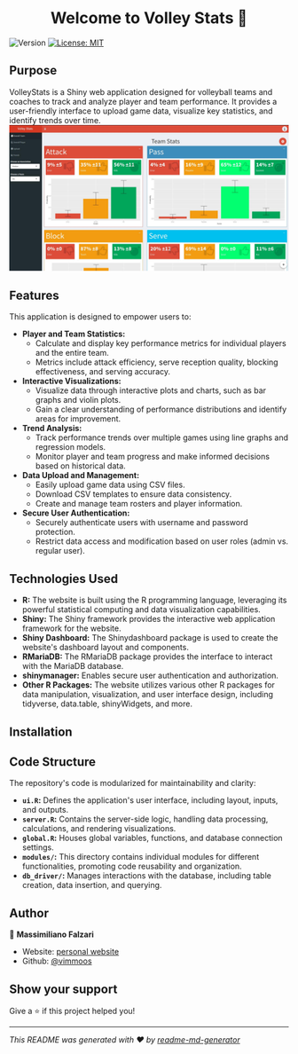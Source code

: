 <h1 align="center">Welcome to Volley Stats 🏐</h1>
<p>
  <img alt="Version" src="https://img.shields.io/badge/version-1.0-blue.svg?cacheSeconds=2592000" />
  <a href="#" target="_blank">
    <img alt="License: MIT" src="https://img.shields.io/badge/License-MIT-yellow.svg" />
  </a>
</p>

## Purpose

VolleyStats is a Shiny web application designed for volleyball teams and coaches to track and analyze player and team performance. 
It provides a user-friendly interface to upload game data, visualize key statistics, and identify trends over time. 
<img alt="Version" src="./volley_stats.jpg" />

## Features 
This application is designed to empower users to:

- **Player and Team Statistics:**
    - Calculate and display key performance metrics for individual players and the entire team.
    - Metrics include attack efficiency, serve reception quality, blocking effectiveness, and serving accuracy.
- **Interactive Visualizations:**
    - Visualize data through interactive plots and charts, such as bar graphs and violin plots.
    - Gain a clear understanding of performance distributions and identify areas for improvement.
- **Trend Analysis:**
    - Track performance trends over multiple games using line graphs and regression models.
    - Monitor player and team progress and make informed decisions based on historical data.
- **Data Upload and Management:**
    - Easily upload game data using CSV files.
    - Download CSV templates to ensure data consistency.
    - Create and manage team rosters and player information.
- **Secure User Authentication:**
    - Securely authenticate users with username and password protection.
    - Restrict data access and modification based on user roles (admin vs. regular user).

## Technologies Used

- **R:** The website is built using the R programming language, leveraging its powerful statistical computing and data visualization capabilities.
- **Shiny:** The Shiny framework provides the interactive web application framework for the website.
- **Shiny Dashboard:** The Shinydashboard package is used to create the website's dashboard layout and components.
- **RMariaDB:** The RMariaDB package provides the interface to interact with the MariaDB database.
- **shinymanager:** Enables secure user authentication and authorization.
- **Other R Packages:** The website utilizes various other R packages for data manipulation, visualization, and user interface design, including tidyverse, data.table, shinyWidgets, and more.

## Installation


## Code Structure

The repository's code is modularized for maintainability and clarity:

- **`ui.R`:**  Defines the application's user interface, including layout, inputs, and outputs.
- **`server.R`:** Contains the server-side logic, handling data processing, calculations, and rendering visualizations.
- **`global.R`:**  Houses global variables, functions, and database connection settings.
- **`modules/`:** This directory contains individual modules for different functionalities, promoting code reusability and organization. 
- **`db_driver/`:**  Manages interactions with the database, including table creation, data insertion, and querying.


## Author

👤 **Massimiliano Falzari**

* Website: [personal website](https://vimmoos.github.io/)
* Github: [@vimmoos](https://github.com/vimmoos)

## Show your support

Give a ⭐️ if this project helped you!

***
_This README was generated with ❤️ by [readme-md-generator](https://github.com/kefranabg/readme-md-generator)_
